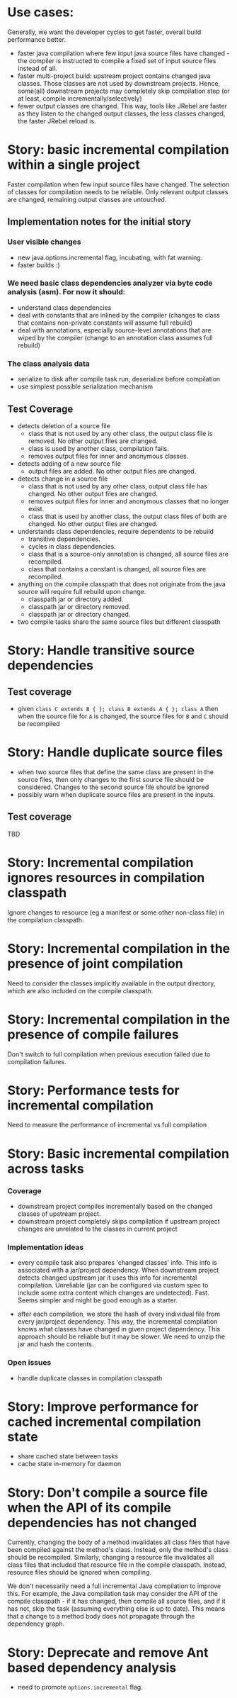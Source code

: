 # Use cases:

Generally, we want the developer cycles to get faster, overall build performance better.

- faster java compilation where few input java source files have changed - the compiler is instructed to compile a fixed set of input source files instead of all.
- faster multi-project build: upstream project contains changed java classes. Those classes are not used by downstream projects.
    Hence, some(all) downstream projects may completely skip compilation step (or at least, compile incrementally/selectively)
- fewer output classes are changed. This way, tools like JRebel are faster as they listen to the changed output classes, the less classes changed, the faster JRebel reload is.

# Story: basic incremental compilation within a single project

Faster compilation when few input source files have changed. The selection of classes for compilation needs to be reliable.
Only relevant output classes are changed, remaining output classes are untouched.

## Implementation notes for the initial story

### User visible changes

- new java.options.incremental flag, incubating, with fat warning.
- faster builds :)

### We need basic class dependencies analyzer via byte code analysis (asm). For now it should:

- understand class dependencies
- deal with constants that are inlined by the compiler (changes to class that contains non-private constants will assume full rebuild)
- deal with annotations, especially source-level annotations that are wiped by the compiler (change to an annotation class assumes full rebuild)

### The class analysis data

- serialize to disk after compile task run, deserialize before compilation
- use simplest possible serialization mechanism

## Test Coverage

- detects deletion of a source file
    - class that is not used by any other class, the output class file is removed. No other output files are changed.
    - class is used by another class, compilation fails.
    - removes output files for inner and anonymous classes.
- detects adding of a new source file
    - output files are added. No other output files are changed.
- detects change in a source file
    - class that is not used by any other class, output class file has changed. No other output files are changed.
    - removes output files for inner and anonymous classes that no longer exist.
    - class that is used by another class, the output class files of both are changed. No other output files are changed.
- understands class dependencies, require dependents to be rebuild
    - transitive dependencies.
    - cycles in class dependencies.
    - class that is a source-only annotation is changed, all source files are recompiled.
    - class that contains a constant is changed, all source files are recompiled.
- anything on the compile classpath that does not originate from the java source will require full rebuild upon change.
    - classpath jar or directory added.
    - classpath jar or directory removed.
    - classpath jar or directory changed.
- two compile tasks share the same source files but different classpath

# Story: Handle transitive source dependencies

## Test coverage

- given `class C extends B { }; class B extends A { }; class A` then when the source file for `A` is changed, the source files for `B` and `C` should be recompiled

# Story: Handle duplicate source files

- when two source files that define the same class are present in the source files, then only changes to the first source file should be considered. Changes to the
second source file should be ignored
- possibly warn when duplicate source files are present in the inputs.

## Test coverage

TBD

# Story: Incremental compilation ignores resources in compilation classpath

Ignore changes to resource (eg a manifest or some other non-class file) in the compilation classpath.

# Story: Incremental compilation in the presence of joint compilation

Need to consider the classes implicitly available in the output directory, which are also included on the compile classpath.

# Story: Incremental compilation in the presence of compile failures

Don't switch to full compilation when previous execution failed due to compilation failures.

# Story: Performance tests for incremental compilation

Need to measure the performance of incremental vs full compilation

# Story: Basic incremental compilation across tasks

### Coverage

- downstream project compiles incrementally based on the changed classes of upstream project.
- downstream project completely skips compilation if upstream project changes are unrelated to the classes in current project

### Implementation ideas

- every compile task also prepares 'changed classes' info. This info is associated with a jar/project dependency.
When downstream project detects changed upstream jar it uses this info for incremental compilation.
Unreliable (jar can be configured via custom spec to include some extra content which changes are undetected). Fast.
Seems simpler and might be good enough as a starter.

- after each compilation, we store the hash of every individual file from every jar/project dependency.
This way, the incremental compilation knows what classes have changed in given project dependency.
This approach should be reliable but it may be slower. We need to unzip the jar and hash the contents.

### Open issues

- handle duplicate classes in compilation classpath

# Story: Improve performance for cached incremental compilation state

- share cached state between tasks
- cache state in-memory for daemon

# Story: Don't compile a source file when the API of its compile dependencies has not changed

Currently, changing the body of a method invalidates all class files that have been compiled against the method's class. Instead, only the method's class should be recompiled.
Similarly, changing a resource file invalidates all class files that included that resource file in the compile classpath. Instead, resource files should be ignored
when compiling.

We don't necessarily need a full incremental Java compilation to improve this. For example, the Java compilation task may consider the API of the compile classpath - if it has
changed, then compile all source files, and if it has not, skip the task (assuming everything else is up to date). This means that a change to a method body does not propagate
through the dependency graph.

# Story: Deprecate and remove Ant based dependency analysis

- need to promote `options.incremental` flag.
